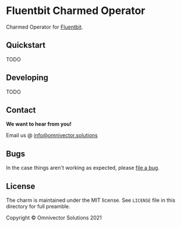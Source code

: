 # Fluentbit Charmed Operator

Charmed Operator for [Fluentbit](https://fluentbit.io).

## Quickstart

TODO

## Developing

TODO

## Contact

**We want to hear from you!**

Email us @ [info@omnivector.solutions](mailto:info@omnivector.solutions)

## Bugs

In the case things aren't working as expected, please
[file a
bug](https://github.com/omnivector-solutions/charm-fluentbit/issues).

## License

The charm is maintained under the MIT license. See `LICENSE` file in this
directory for full preamble.

Copyright &copy; Omnivector Solutions 2021
